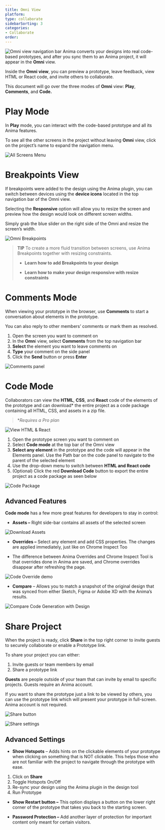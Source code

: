 ```yaml
---
title: Omni View
platform: 
type: collaborate
sidebarSorting: 3
categories: 
- Collaborate
order: 
---
```

![Omni view navigation bar](https://paper-attachments.dropbox.com/s_ECECB756BDA451D9205EABD8BC0805B0194F70C043F1976F5D0EBF2F73DBD497_1600990912635_omniArtboard3x.png)
Anima converts your designs into real code-based prototypes, and after you sync them to an Anima project, it will appear in the **Omni** view.

Inside the **Omni** **view**, you can preview a prototype, leave feedback, view  HTML or React code, and invite others to collaborate.

This document will go over the three modes of **Omni** view: **Play**, **Comments**, and **Code.**

# **Play Mode**

In **Play** mode, you can interact with the code-based prototype and all its Anima features.

To see all the other screens in the project without leaving **Omni** view, click on the project’s name to expand the navigation menu.

![All Screens Menu](https://paper-attachments.dropbox.com/s_89363D9BACA5D0CD9AEDA3C4C3CD01B206DA6A19CD6D7987576B4D35A7BA892E_1603126508871_Anima+4+-+Play+more+screens+opt.gif)

  
# **Breakpoints View**

If breakpoints were added to the design using the Anima plugin, you can switch between devices using the **device icons** located in the top navigation bar of the Omni view.

Selecting the **Responsive** option will allow you to resize the screen and preview how the design would look on different screen widths.

Simply grab the blue slider on the right side of the Omni and resize the screen’s width.

![Omni Breakpoints](https://paper-attachments.dropbox.com/s_89363D9BACA5D0CD9AEDA3C4C3CD01B206DA6A19CD6D7987576B4D35A7BA892E_1602877502343_Anima+4+-+Play+responsive+opt.gif)
>**TIP**
>To create a more fluid transition between screens, use Anima Breakpoints together with resizing constraints.
>-   **Learn how to add Breakpoints to your design**
>
>-   **Learn how to make your design responsive with resize constraints**
>


# Comments Mode

When viewing your prototype in the browser, use **Comments** to start a conversation about elements in the prototype.

You can also reply to other members’ comments or mark them as resolved.

1.  Open the screen you want to comment on
2.  In the **Omn**i view, select **Comments** from the top navigation bar
3.  **Select** the element you want to leave comments on
4.  **Type** your comment on the side panel
5.  Click the **Send** button or press **Enter**

![Comments panel](https://paper-attachments.dropbox.com/s_89363D9BACA5D0CD9AEDA3C4C3CD01B206DA6A19CD6D7987576B4D35A7BA892E_1602875333961_Anima+4+-+Comments.png)

# **Code Mode**

Collaborators can view the **HTML**, **CSS**, and **React** code of the elements of the prototype and can download* the entire project as a code package containing all HTML, CSS, and assets in a zip file.

> **Requires a Pro plan*

![View HTML & React](https://paper-attachments.dropbox.com/s_89363D9BACA5D0CD9AEDA3C4C3CD01B206DA6A19CD6D7987576B4D35A7BA892E_1602874300943_Anima+4+-+Code+-+HTML+React.png)

1.  Open the prototype screen you want to comment on
2.  Select **Code mode** at the top bar of the Omni view
3.  **Select any element**  in the prototype  and the code will appear in the Elements panel. Use the Path bar on the code panel to navigate to the parent of the selected element
4.  Use the drop-down menu to switch between **HTML and React code**
5.  (Optional) Click the red **Download Code** button to export the entire project as a code package as seen below

![Code Package](https://paper-attachments.dropbox.com/s_89363D9BACA5D0CD9AEDA3C4C3CD01B206DA6A19CD6D7987576B4D35A7BA892E_1602876499376_Anima+4+-+Code+package.png)

## **Advanced Features**

**Code mode** has a few more great features for developers to stay in control:

-   **Assets –** Right side-bar contains all assets of the selected screen
  
![Download Assets](https://paper-attachments.dropbox.com/s_89363D9BACA5D0CD9AEDA3C4C3CD01B206DA6A19CD6D7987576B4D35A7BA892E_1602874361502_Anima+4+-++Code+-+Assets.png)

-   **Overrides –**  Select any element and add CSS properties. The changes are applied  immediately,  just like on Chrome Inspect Too

- The difference between Anima Overrides and Chrome Inspect Tool is that overrides done in Anima are saved, and Chrome overrides disappear after refreshing the page.

  

![Code Override demo](https://paper-attachments.dropbox.com/s_89363D9BACA5D0CD9AEDA3C4C3CD01B206DA6A19CD6D7987576B4D35A7BA892E_1602873756508_Anima+4+-+Code+-+Override+opt.gif)

-   **Compare**  – Allows you to match a snapshot of the original design that was synced from either Sketch, Figma or Adobe XD with the Anima’s results.

![Compare Code Generation with Design](https://paper-attachments.dropbox.com/s_89363D9BACA5D0CD9AEDA3C4C3CD01B206DA6A19CD6D7987576B4D35A7BA892E_1602872416460_Anima+4+-+Code+-+Compare+slider.gif)

 
# **Share Project**

When the project is ready, click **Share** in the top right corner to invite guests to securely  collaborate or enable a Prototype link.

To share your project you can either:

1.  Invite guests or team members by email
2.  Share a prototype link


**Guests** are people outside of your team that can invite by email to specific projects. Guests require an Anima account.

If you want to share the prototype just a link to be viewed by others, you can use the prototype link which will present your prototype in full-screen. Anima account is not required.

![Share button](https://paper-attachments.dropbox.com/s_89363D9BACA5D0CD9AEDA3C4C3CD01B206DA6A19CD6D7987576B4D35A7BA892E_1602882498127_Anima+4+-+Share+button.png)

![Share settings](https://paper-attachments.dropbox.com/s_89363D9BACA5D0CD9AEDA3C4C3CD01B206DA6A19CD6D7987576B4D35A7BA892E_1603214049551_Anima+4+-+Share.png)

## Advanced Settings

-   **Show Hotspots** – Adds hints on the clickable elements of your prototype when clicking on something that is NOT clickable. This helps those who are not familiar with the project to navigate through the prototype with ease.

1.  Click on **Share**
2.  Toggle Hotspots On/Off
3.  Re-sync your design using the Anima plugin in the design tool
4.  Run Prototype

-   **Show Restart button –** This option displays a button on the lower right corner of the prototype that takes you back to the starting screen.

-   **Password Protection –** Add another layer of protection for important content only meant for certain visitors.
